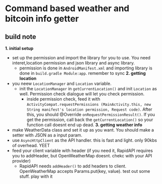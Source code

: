 # Command based weather and bitcoin info getter 

## build note 
**1. initial setup**
- set up the permission and import the library for you to use. You need interet,location permission and json library and async library.
  - permission is done in `AndroidManifest.xml` and importing library is done in `build.gradle Module:app`. remember to sync 
**2. getting location**
- you neew `LocationManager` and `Location` variable. 
  - init the `LocationManager` in `getCurrentLocation()` and init `Location` as well. Permission check dialogue will let you check permission.
    - inside permission check, feed it with `ActivityCompat.requestPermissions (MainActivity.this, new String manifest's location permission, Request code)`. After this, you should @Override `onRequestPermissionResult()`. If you get the permission, call back the `getCurrentLocation()` so your function call doesnt end up dead. 
**3. getting weather info**
- make WeatherData class and set it up as you want. You should make a setter with JSON as a input param. 
- use `AsyncHttpClient` as the API handler. this is fast and light. only 90kbs of overhead. YEET
- feed your client variable with header (if you need it, RapidAPI requires you to addHeader, but OpenWeatherMap doesnt. chekc with your API provider)
  - RapidAPI needs `addHeader()` to add headers to client. OpenWeatherMap accepts Params.put(key, value). test out some stuff. play with it
